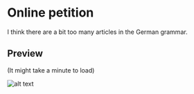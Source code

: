 # Online petition
I think there are a bit too many articles in the German grammar.

## Preview
(It might take a minute to load)

![alt text](https://pli.io/dAWwn.gif)
